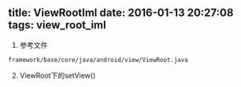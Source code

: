 title: ViewRootIml
date: 2016-01-13 20:27:08
tags: view_root_iml
---
1.  参考文件
```
framework/base/core/java/android/view/ViewRoot.java
```
2.  ViewRoot下的setView()
```

```
